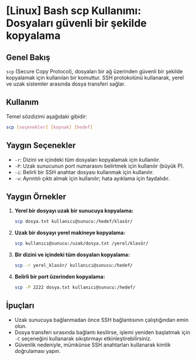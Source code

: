 # [Linux] Bash scp Kullanımı: Dosyaları güvenli bir şekilde kopyalama

## Genel Bakış
`scp` (Secure Copy Protocol), dosyaları bir ağ üzerinden güvenli bir şekilde kopyalamak için kullanılan bir komuttur. SSH protokolünü kullanarak, yerel ve uzak sistemler arasında dosya transferi sağlar.

## Kullanım
Temel sözdizimi aşağıdaki gibidir:
```bash
scp [seçenekler] [kaynak] [hedef]
```

## Yaygın Seçenekler
- `-r`: Dizini ve içindeki tüm dosyaları kopyalamak için kullanılır.
- `-P`: Uzak sunucunun port numarasını belirtmek için kullanılır (büyük P).
- `-i`: Belirli bir SSH anahtar dosyası kullanmak için kullanılır.
- `-v`: Ayrıntılı çıktı almak için kullanılır; hata ayıklama için faydalıdır.

## Yaygın Örnekler
1. **Yerel bir dosyayı uzak bir sunucuya kopyalama:**
   ```bash
   scp dosya.txt kullanıcı@sunucu:/hedef/klasör/
   ```

2. **Uzak bir dosyayı yerel makineye kopyalama:**
   ```bash
   scp kullanıcı@sunucu:/uzak/dosya.txt /yerel/klasör/
   ```

3. **Bir dizini ve içindeki tüm dosyaları kopyalama:**
   ```bash
   scp -r yerel_klasör/ kullanıcı@sunucu:/hedef/
   ```

4. **Belirli bir port üzerinden kopyalama:**
   ```bash
   scp -P 2222 dosya.txt kullanıcı@sunucu:/hedef/
   ```

## İpuçları
- Uzak sunucuya bağlanmadan önce SSH bağlantısının çalıştığından emin olun.
- Dosya transferi sırasında bağlantı kesilirse, işlemi yeniden başlatmak için `-C` seçeneğini kullanarak sıkıştırmayı etkinleştirebilirsiniz.
- Güvenlik nedeniyle, mümkünse SSH anahtarları kullanarak kimlik doğrulaması yapın.